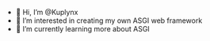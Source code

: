 - 👋 Hi, I’m @Kuplynx
- 👀 I’m interested in creating my own ASGI web framework
- 🌱 I’m currently learning more about ASGI

<!---
Kuplynx/Kuplynx is a ✨ special ✨ repository because its `README.md` (this file) appears on your GitHub profile.
You can click the Preview link to take a look at your changes.
--->
